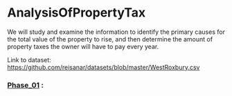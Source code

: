 # AnalysisOfPropertyTax
We will study and examine the information to identify the primary causes for the total value of the property to rise, and then determine the amount of property taxes the owner will have to pay every year.


Link to dataset: https://github.com/reisanar/datasets/blob/master/WestRoxbury.csv

### [Phase_01](Phase_01) :

